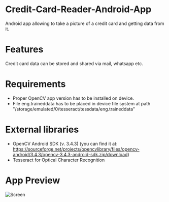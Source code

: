 # Credit-Card-Reader-Android-App
Android app allowing to take a picture of a credit card and getting data from it.

# Features
Credit card data can be stored and shared via mail, whatsapp etc. 

# Requirements
* Proper OpenCV app version has to be installed on device.  
* File eng.traineddata has to be placed in device file system at path "/storage/emulated/0/tesseract/tessdata/eng.traineddata"

# External libraries
* OpenCV Android SDK (v. 3.4.3) (you can find it at: https://sourceforge.net/projects/opencvlibrary/files/opencv-android/3.4.3/opencv-3.4.3-android-sdk.zip/download)   
* Tesseract for Optical Character Recognition

# App Preview
![Screen](appScreen.jpg)
